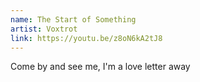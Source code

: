 ```yaml
---
name: The Start of Something
artist: Voxtrot
link: https://youtu.be/z8oN6kA2tJ8
---
```


Come by and see me, I'm a love letter away
